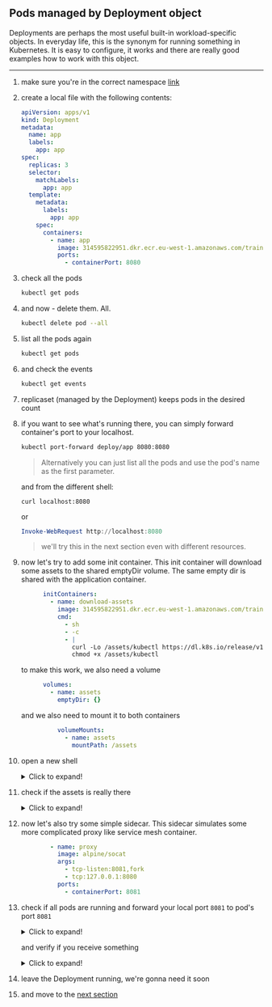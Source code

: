 ## Pods managed by Deployment object

Deployments are perhaps the most useful built-in workload-specific objects.
In everyday life, this is the synonym for running something in Kubernetes.
It is easy to configure, it works and there are really good examples
how to work with this object.

---

1. make sure you're in the correct namespace [link](./00_single_pod.md)

2. create a local file with the following contents:

    ```yaml
    apiVersion: apps/v1
    kind: Deployment
    metadata:
      name: app
      labels:
        app: app
    spec:
      replicas: 3
      selector:
        matchLabels:
          app: app
      template:
        metadata:
          labels:
            app: app
        spec:
          containers:
            - name: app
              image: 314595822951.dkr.ecr.eu-west-1.amazonaws.com/training/application:working
              ports:
                - containerPort: 8080
    ```

3. check all the pods

    ```bash
    kubectl get pods
    ```

4. and now - delete them. All.

    ```bash
    kubectl delete pod --all
    ```

5. list all the pods again

    ```bash
    kubectl get pods
    ```

6. and check the events

    ```bash
    kubectl get events
    ```

7. replicaset (managed by the Deployment) keeps pods in the desired count

8. if you want to see what's running there, you can simply forward container's port to your localhost.

    ```bash
    kubectl port-forward deploy/app 8080:8080
    ```

    > Alternatively you can just list all the pods and
    > use the pod's name as the first parameter.

    and from the different shell:

    ```
    curl localhost:8080
    ```

    or

    ```powershell
    Invoke-WebRequest http://localhost:8080
    ```

    > we'll try this in the next section even with different resources.


9. now let's try to add some init container. This init container will download some assets to the shared emptyDir volume. The same empty dir is shared with the application container.

    ```yaml
          initContainers:
            - name: download-assets
              image: 314595822951.dkr.ecr.eu-west-1.amazonaws.com/training/application:working
              cmd:
                - sh
                - -c
                - |
                  curl -Lo /assets/kubectl https://dl.k8s.io/release/v1.24.0/bin/linux/amd64/kubectl
                  chmod +x /assets/kubectl
    ```

    to make this work, we also need a volume

    ```yaml
          volumes:
            - name: assets
              emptyDir: {}
    ```

    and we also need to mount it to both containers

    ```yaml
              volumeMounts:
                - name: assets
                  mountPath: /assets
    ```

10. open a new shell
    <details>
    <summary>Click to expand!</summary>

    ```bash
    kubectl exec -it deploy/app -- bash
    ```
    </details>

11. check if the assets is really there

    <details>
    <summary>Click to expand!</summary>

    ```bash
    ls /assets
    ```
    </details>

12. now let's also try some simple sidecar. This sidecar simulates some more complicated proxy like service mesh container. 

    ```yaml
            - name: proxy
              image: alpine/socat
              args:
                - tcp-listen:8081,fork
                - tcp:127.0.0.1:8080
              ports:
                - containerPort: 8081
    ```

13. check if all pods are running and forward your local port `8081` to pod's port `8081`

    <details>
    <summary>Click to expand!</summary>

    ```bash
    kubectl port-forward deploy/app 8081:8081
    ```
    </details>

    and verify if you receive something

    <details>
    <summary>Click to expand!</summary>

    ```bash
    curl localhost:8081
    ```

    or

    ```powershell
    Invoke-WebRequest http://localhost:8081
    ```
    </details>

14. leave the Deployment running, we're gonna need it soon

15. and move to the [next section](./02_simple_service.md)
